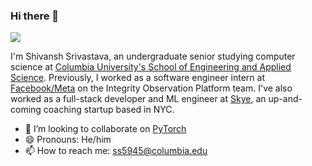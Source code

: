 ### Hi there 👋

![](https://komarev.com/ghpvc/?username=ShivanshSrivastava1)

I'm Shivansh Srivastava, an undergraduate senior studying computer science at [Columbia University's School of Engineering and Applied Science](https://www.engineering.columbia.edu/). Previously, I worked as a software engineer intern at [Facebook/Meta](https://about.meta.com/) on the Integrity Observation Platform team. I've also worked as a full-stack developer and ML engineer at [Skye](https://joinskye.com/), an up-and-coming coaching startup based in NYC.

- 👯 I’m looking to collaborate on [PyTorch](https://github.com/pytorch/pytorch)
- 😄 Pronouns: He/him
- 📫 How to reach me: ss5945@columbia.edu

<!--
**ShivanshSrivastava1/ShivanshSrivastava1** is a ✨ _special_ ✨ repository because its `README.md` (this file) appears on your GitHub profile.

Here are some ideas to get you started:

- 🔭 I’m currently working on ...
- 🌱 I’m currently learning ...
- 👯 I’m looking to collaborate on ...
- 🤔 I’m looking for help with ...
- 💬 Ask me about ...
- 📫 How to reach me: ...
- 😄 Pronouns: ...
- ⚡ Fun fact: ...
-->

